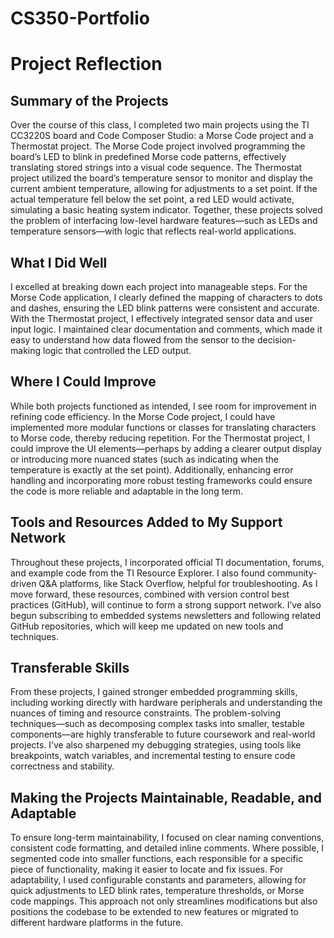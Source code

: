 # CS350-Portfolio

# Project Reflection

## Summary of the Projects

Over the course of this class, I completed two main projects using the TI CC3220S board and Code Composer Studio: a Morse Code project and a Thermostat project. The Morse Code project involved programming the board’s LED to blink in predefined Morse code patterns, effectively translating stored strings into a visual code sequence. The Thermostat project utilized the board’s temperature sensor to monitor and display the current ambient temperature, allowing for adjustments to a set point. If the actual temperature fell below the set point, a red LED would activate, simulating a basic heating system indicator. Together, these projects solved the problem of interfacing low-level hardware features—such as LEDs and temperature sensors—with logic that reflects real-world applications.

## What I Did Well

I excelled at breaking down each project into manageable steps. For the Morse Code application, I clearly defined the mapping of characters to dots and dashes, ensuring the LED blink patterns were consistent and accurate. With the Thermostat project, I effectively integrated sensor data and user input logic. I maintained clear documentation and comments, which made it easy to understand how data flowed from the sensor to the decision-making logic that controlled the LED output.

## Where I Could Improve

While both projects functioned as intended, I see room for improvement in refining code efficiency. In the Morse Code project, I could have implemented more modular functions or classes for translating characters to Morse code, thereby reducing repetition. For the Thermostat project, I could improve the UI elements—perhaps by adding a clearer output display or introducing more nuanced states (such as indicating when the temperature is exactly at the set point). Additionally, enhancing error handling and incorporating more robust testing frameworks could ensure the code is more reliable and adaptable in the long term.

## Tools and Resources Added to My Support Network

Throughout these projects, I incorporated official TI documentation, forums, and example code from the TI Resource Explorer. I also found community-driven Q&A platforms, like Stack Overflow, helpful for troubleshooting. As I move forward, these resources, combined with version control best practices (GitHub), will continue to form a strong support network. I’ve also begun subscribing to embedded systems newsletters and following related GitHub repositories, which will keep me updated on new tools and techniques.

## Transferable Skills

From these projects, I gained stronger embedded programming skills, including working directly with hardware peripherals and understanding the nuances of timing and resource constraints. The problem-solving techniques—such as decomposing complex tasks into smaller, testable components—are highly transferable to future coursework and real-world projects. I’ve also sharpened my debugging strategies, using tools like breakpoints, watch variables, and incremental testing to ensure code correctness and stability.

## Making the Projects Maintainable, Readable, and Adaptable

To ensure long-term maintainability, I focused on clear naming conventions, consistent code formatting, and detailed inline comments. Where possible, I segmented code into smaller functions, each responsible for a specific piece of functionality, making it easier to locate and fix issues. For adaptability, I used configurable constants and parameters, allowing for quick adjustments to LED blink rates, temperature thresholds, or Morse code mappings. This approach not only streamlines modifications but also positions the codebase to be extended to new features or migrated to different hardware platforms in the future.
